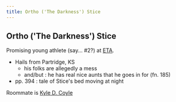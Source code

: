 ```yaml
---
title: Ortho ('The Darkness') Stice
---
```


Ortho ('The Darkness') Stice
----------------------------

Promising young athlete (say... #2?) at [ETA](/places/ETA).

* Hails from Partridge, KS
  * his folks are allegedly a mess
  * and/but : he has real nice aunts that he goes in for (fn. 185)
* pp. 394 : tale of Stice's bed moving at night

Roommate is [Kyle D. Coyle](/characters/Coyle)
